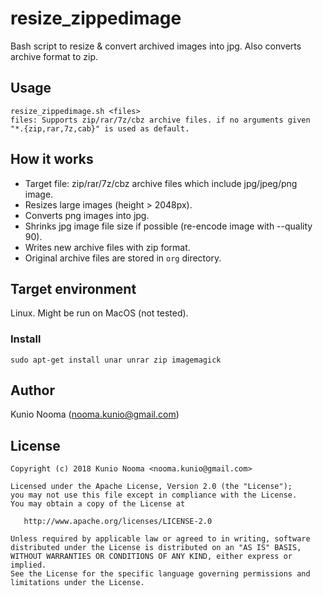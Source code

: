 # resize_zippedimage

Bash script to resize & convert archived images into jpg. Also converts archive format to zip.

## Usage

```
resize_zippedimage.sh <files>
files: Supports zip/rar/7z/cbz archive files. if no arguments given "*.{zip,rar,7z,cab}" is used as default.
```

## How it works

- Target file: zip/rar/7z/cbz archive files which include jpg/jpeg/png image.
- Resizes large images (height > 2048px).
- Converts png images into jpg.
- Shrinks jpg image file size if possible (re-encode image with --quality 90).
- Writes new archive files with zip format.
- Original archive files are stored in `org` directory.

## Target environment

Linux. Might be run on MacOS (not tested).

### Install

`sudo apt-get install unar unrar zip imagemagick`

## Author

Kunio Nooma (nooma.kunio@gmail.com)

## License

    Copyright (c) 2018 Kunio Nooma <nooma.kunio@gmail.com>
    
    Licensed under the Apache License, Version 2.0 (the "License");
    you may not use this file except in compliance with the License.
    You may obtain a copy of the License at
    
       http://www.apache.org/licenses/LICENSE-2.0
    
    Unless required by applicable law or agreed to in writing, software
    distributed under the License is distributed on an "AS IS" BASIS,
    WITHOUT WARRANTIES OR CONDITIONS OF ANY KIND, either express or implied.
    See the License for the specific language governing permissions and
    limitations under the License.
